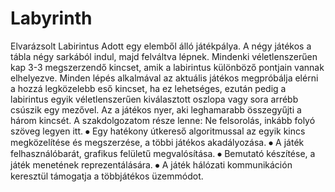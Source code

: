 # Labyrinth
Elvarázsolt Labirintus
Adott egy elemből álló játékpálya. A négy játékos a tábla négy sarkából indul, majd felváltva lépnek. Mindenki véletlenszerűen kap 3-3 megszerzendő kincset, amik a labirintus  különböző pontjain vannak elhelyezve. Minden lépés alkalmával az aktuális játékos megpróbálja elérni a hozzá legközelebb eső kincset, ha ez lehetséges, ezután pedig a labirintus egyik véletlenszerűen kiválasztott oszlopa vagy sora arrébb csúszik egy mezővel. Az a játékos nyer, aki leghamarabb összegyűjti a három kincsét.
A szakdolgozatom része lenne: 
Ne felsorolás, inkább folyó szöveg legyen itt.
⦁	Egy hatékony útkereső algoritmussal az egyik kincs megközelítése és megszerzése, a többi játékos akadályozása.
⦁	A játék felhasználóbarát, grafikus felületű megvalósítása.
⦁	Bemutató készítése, a játék menetének reprezentálására. 
⦁	A játék hálózati kommunikáción keresztül támogatja a többjátékos üzemmódot.
